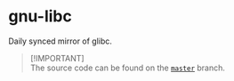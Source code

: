 # gnu-libc
Daily synced mirror of glibc.

> [!IMPORTANT]\
> The source code can be found on the [`master`](https://github.com/reposyncer/gnu-libc/tree/master) branch.

